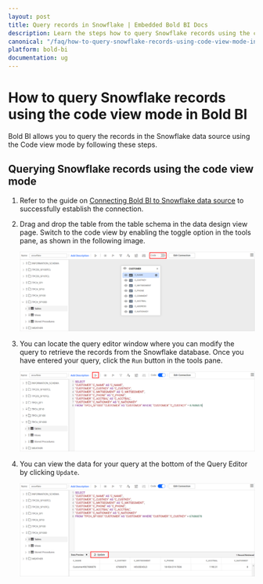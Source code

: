 ```yaml
---
layout: post
title: Query records in Snowflake | Embedded Bold BI Docs
description: Learn the steps how to query Snowflake records using the code view mode in Embedded Bold BI's Web designer.
canonical: "/faq/how-to-query-snowflake-records-using-code-view-mode-in-bold-bi/"
platform: bold-bi
documentation: ug
---
```


# How to query Snowflake records using the code view mode in Bold BI

Bold BI allows you to query the records in the Snowflake data source using the Code view mode by following these steps.

## Querying Snowflake records using the code view mode

1.	Refer to the guide on [Connecting Bold BI to Snowflake data source](/working-with-data-sources/data-connectors/snowflake/#connecting-bold-bi-to-snowflake-data-source) to successfully establish the connection.

2.  Drag and drop the table from the table schema in the data design view page. Switch to the code view by enabling the toggle option in the tools pane, as shown in the following image.
    
	![Code view mode](/static/assets/faq/images/code-view-snowflake.png)
	
3.	You can locate the query editor window where you can modify the query to retrieve the records from the Snowflake database. Once you have entered your query, click the `Run` button in the tools pane.
    
	![Alter query](/static/assets/faq/images/alter-snowflake-query.png)
	
4.	You can view the data for your query at the bottom of the Query Editor by clicking `Update`.
    
	![Preview data](/static/assets/faq/images/preview-snowflake-table.png)
	